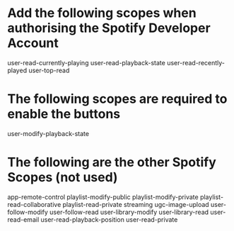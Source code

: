 <!-- Add the following scopes when authorising the Spotify Developer Account -->
# Add the following scopes when authorising the Spotify Developer Account

user-read-currently-playing
user-read-playback-state
user-read-recently-played
user-top-read

<!-- The following scopes are required to enable the buttons -->
# The following scopes are required to enable the buttons

user-modify-playback-state

<!-- The following are the other Spotify Scopes (not used) -->
# The following are the other Spotify Scopes (not used)

app-remote-control 
playlist-modify-public
playlist-modify-private
playlist-read-collaborative
playlist-read-private
streaming
ugc-image-upload
user-follow-modify
user-follow-read
user-library-modify
user-library-read
user-read-email
user-read-playback-position
user-read-private
